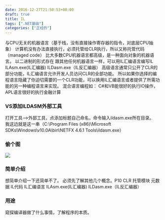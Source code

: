 ```yaml
---
date: 2016-12-27T21:50:53+08:00
draft: true
title: IL
tags: [".NET基础"]
categories: ["正经的"]
---
```


与CPU无关的机器语言（基于栈，没有直接操作寄存器的指令，对底层CPU抽象）
计算机没有办法直接执行，必须托管给CLR执行，所以又称托管代码（managed code）
比大多数CPU机器语言都高级，是一种面向对象的机器语言。
以二进制的形式存在
跟其他任何机器语言一样，可以用IL汇编语言编写IL
ILAsm.exe(IL汇编器)
ILDasm.exe（IL反汇编器）
高级语言通常只公开了CLR的部分功能，IL汇编语言允许开发人员访问CLR的全部功能。
所以如果你选择的编程语言隐藏了你迫切需要的一个CLR功能，可以换用IL汇编语言或者提供了所需功能的另一种编程语言来实现。
混合语言编程如：
C#和VB能很好的执行IO操作，APL语言很好的执行金融计算

### VS添加ILDASM外部工具
打开工具——>外部工具，点添加标题自己命名，命令输入ildasm.exe所在目录。  
我这边就是这一串（C:\Program Files (x86)\Microsoft SDKs\Windows\v10.0A\bin\NETFX 4.6.1 Tools\ildasm.exe）

### 偷个图
![](/imgs/ildasm/1.jpg)

### 简单介绍
想简单介绍一下还简单不了。
必须先了解其他几个概念。P10
CLR
托管模块
元数据
IL代码
IL汇编语言
ILAsm.exe(IL汇编器)
ILDasm.exe（IL反汇编器）

### 用途
窥探编译器做了什么事情，了解程序的本质。  
